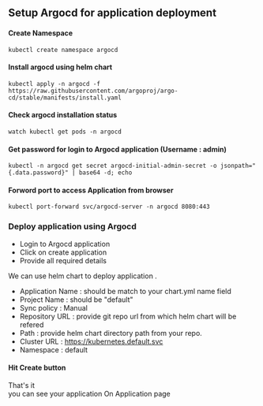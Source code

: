 ## Setup Argocd for application deployment


#### Create Namespace
```
kubectl create namespace argocd
```

#### Install argocd using helm chart
```
kubectl apply -n argocd -f https://raw.githubusercontent.com/argoproj/argo-cd/stable/manifests/install.yaml
```

#### Check argocd installation status
```
watch kubectl get pods -n argocd
```
#### Get password for login to Argocd application (Username : admin)
```
kubectl -n argocd get secret argocd-initial-admin-secret -o jsonpath="{.data.password}" | base64 -d; echo
```
#### Forword port to access Application from browser
```
kubectl port-forward svc/argocd-server -n argocd 8080:443
```

### Deploy application using Argocd
* Login to Argocd application 
* Click on create application
* Provide all required details

We can use helm chart to deploy application .

* Application Name : should be match to your chart.yml name field 
* Project Name : should be "default"
* Sync policy : Manual
* Repository URL : provide git repo url from which helm chart will be refered
* Path : provide helm chart directory path from your repo.
* Cluster URL : https://kubernetes.default.svc
* Namespace : default

#### Hit Create button
That's it 
<br>you can see your application On Application page
